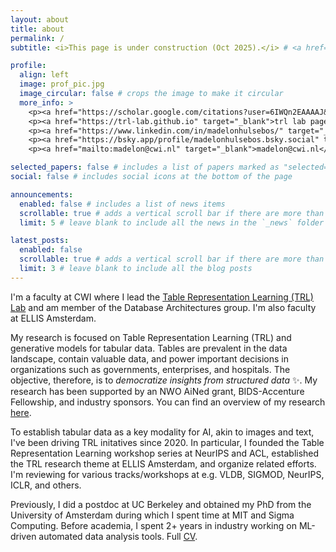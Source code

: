 ```yaml
---
layout: about
title: about
permalink: /
subtitle: <i>This page is under construction (Oct 2025).</i> # <a href='#'>Affiliations</a>. Address. Contacts. Motto. Etc.

profile:
  align: left
  image: prof_pic.jpg
  image_circular: false # crops the image to make it circular
  more_info: >
    <p><a href="https://scholar.google.com/citations?user=6IWQn2EAAAAJ&hl=en" target="_blank">google scholar</a></p><br>
    <p><a href="https://trl-lab.github.io" target="_blank">trl lab page</a></p><br>
    <p><a href="https://www.linkedin.com/in/madelonhulsebos/" target="_blank">linkedin</a></p><br>
    <p><a href="https://bsky.app/profile/madelonhulsebos.bsky.social" target="_blank">bluesky</a></p><br>
    <p><a href="mailto:madelon@cwi.nl" target="_blank">madelon@cwi.nl</a></p>

selected_papers: false # includes a list of papers marked as "selected={true}"
social: false # includes social icons at the bottom of the page

announcements:
  enabled: false # includes a list of news items
  scrollable: true # adds a vertical scroll bar if there are more than 3 news items
  limit: 5 # leave blank to include all the news in the `_news` folder

latest_posts:
  enabled: false
  scrollable: true # adds a vertical scroll bar if there are more than 3 new posts items
  limit: 3 # leave blank to include all the blog posts
---
```


I'm a faculty at CWI where I lead the <a href="https://trl-lab.github.io" target="blank">Table Representation Learning (TRL) Lab</a> and am member of the Database Architectures group. I'm also faculty at ELLIS Amsterdam.

My research is focused on Table Representation Learning (TRL) and generative models for tabular data. Tables are prevalent in the data landscape, contain valuable data, and power important decisions in organizations such as governments, enterprises, and hospitals. The objective, therefore, is to <i>democratize insights from structured data</i> ✨. My research has been supported by an NWO AiNed grant, BIDS-Accenture Fellowship, and industry sponsors. You can find an overview of my research <a href="/publications">here</a>.

To establish tabular data as a key modality for AI, akin to images and text, I've been driving TRL initatives since 2020. In particular, I founded the Table Representation Learning workshop series at NeurIPS and ACL, established the TRL research theme at ELLIS Amsterdam, and organize related efforts. I'm reviewing for various tracks/workshops at e.g. VLDB, SIGMOD, NeurIPS, ICLR, and others.

Previously, I did a postdoc at UC Berkeley and obtained my PhD from the University of Amsterdam during which I spent time at MIT and Sigma Computing. Before academia, I spent 2+ years in industry working on ML-driven automated data analysis tools. Full <a href="/cv">CV</a>.
